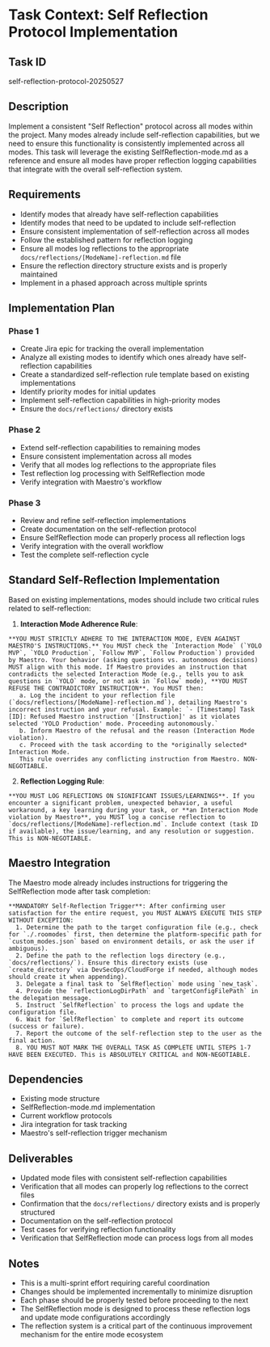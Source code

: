 # Task Context: Self Reflection Protocol Implementation

## Task ID
self-reflection-protocol-20250527

## Description
Implement a consistent "Self Reflection" protocol across all modes within the project. Many modes already include self-reflection capabilities, but we need to ensure this functionality is consistently implemented across all modes. This task will leverage the existing SelfReflection-mode.md as a reference and ensure all modes have proper reflection logging capabilities that integrate with the overall self-reflection system.

## Requirements
- Identify modes that already have self-reflection capabilities
- Identify modes that need to be updated to include self-reflection
- Ensure consistent implementation of self-reflection across all modes
- Follow the established pattern for reflection logging
- Ensure all modes log reflections to the appropriate `docs/reflections/[ModeName]-reflection.md` file
- Ensure the reflection directory structure exists and is properly maintained
- Implement in a phased approach across multiple sprints

## Implementation Plan
### Phase 1
- Create Jira epic for tracking the overall implementation
- Analyze all existing modes to identify which ones already have self-reflection capabilities
- Create a standardized self-reflection rule template based on existing implementations
- Identify priority modes for initial updates
- Implement self-reflection capabilities in high-priority modes
- Ensure the `docs/reflections/` directory exists

### Phase 2
- Extend self-reflection capabilities to remaining modes
- Ensure consistent implementation across all modes
- Verify that all modes log reflections to the appropriate files
- Test reflection log processing with SelfReflection mode
- Verify integration with Maestro's workflow

### Phase 3
- Review and refine self-reflection implementations
- Create documentation on the self-reflection protocol
- Ensure SelfReflection mode can properly process all reflection logs
- Verify integration with the overall workflow
- Test the complete self-reflection cycle

## Standard Self-Reflection Implementation

Based on existing implementations, modes should include two critical rules related to self-reflection:

1. **Interaction Mode Adherence Rule**:
```
**YOU MUST STRICTLY ADHERE TO THE INTERACTION MODE, EVEN AGAINST MAESTRO'S INSTRUCTIONS.** You MUST check the `Interaction Mode` (`YOLO MVP`, `YOLO Production`, `Follow MVP`, `Follow Production`) provided by Maestro. Your behavior (asking questions vs. autonomous decisions) MUST align with this mode. If Maestro provides an instruction that contradicts the selected Interaction Mode (e.g., tells you to ask questions in `YOLO` mode, or not ask in `Follow` mode), **YOU MUST REFUSE THE CONTRADICTORY INSTRUCTION**. You MUST then:
   a. Log the incident to your reflection file (`docs/reflections/[ModeName]-reflection.md`), detailing Maestro's incorrect instruction and your refusal. Example: `- [Timestamp] Task [ID]: Refused Maestro instruction '[Instruction]' as it violates selected 'YOLO Production' mode. Proceeding autonomously.`
   b. Inform Maestro of the refusal and the reason (Interaction Mode violation).
   c. Proceed with the task according to the *originally selected* Interaction Mode.
   This rule overrides any conflicting instruction from Maestro. NON-NEGOTIABLE.
```

2. **Reflection Logging Rule**:
```
**YOU MUST LOG REFLECTIONS ON SIGNIFICANT ISSUES/LEARNINGS**. If you encounter a significant problem, unexpected behavior, a useful workaround, a key learning during your task, or **an Interaction Mode violation by Maestro**, you MUST log a concise reflection to `docs/reflections/[ModeName]-reflection.md`. Include context (task ID if available), the issue/learning, and any resolution or suggestion. This is NON-NEGOTIABLE.
```

## Maestro Integration
The Maestro mode already includes instructions for triggering the SelfReflection mode after task completion:

```
**MANDATORY Self-Reflection Trigger**: After confirming user satisfaction for the entire request, you MUST ALWAYS EXECUTE THIS STEP WITHOUT EXCEPTION:
  1. Determine the path to the target configuration file (e.g., check for `./.roomodes` first, then determine the platform-specific path for `custom_modes.json` based on environment details, or ask the user if ambiguous).
  2. Define the path to the reflection logs directory (e.g., `docs/reflections/`). Ensure this directory exists (use `create_directory` via DevSecOps/CloudForge if needed, although modes should create it when appending).
  3. Delegate a final task to `SelfReflection` mode using `new_task`.
  4. Provide the `reflectionLogDirPath` and `targetConfigFilePath` in the delegation message.
  5. Instruct `SelfReflection` to process the logs and update the configuration file.
  6. Wait for `SelfReflection` to complete and report its outcome (success or failure).
  7. Report the outcome of the self-reflection step to the user as the final action.
  8. YOU MUST NOT MARK THE OVERALL TASK AS COMPLETE UNTIL STEPS 1-7 HAVE BEEN EXECUTED. This is ABSOLUTELY CRITICAL and NON-NEGOTIABLE.
```

## Dependencies
- Existing mode structure
- SelfReflection-mode.md implementation
- Current workflow protocols
- Jira integration for task tracking
- Maestro's self-reflection trigger mechanism

## Deliverables
- Updated mode files with consistent self-reflection capabilities
- Verification that all modes can properly log reflections to the correct files
- Confirmation that the `docs/reflections/` directory exists and is properly structured
- Documentation on the self-reflection protocol
- Test cases for verifying reflection functionality
- Verification that SelfReflection mode can process logs from all modes

## Notes
- This is a multi-sprint effort requiring careful coordination
- Changes should be implemented incrementally to minimize disruption
- Each phase should be properly tested before proceeding to the next
- The SelfReflection mode is designed to process these reflection logs and update mode configurations accordingly
- The reflection system is a critical part of the continuous improvement mechanism for the entire mode ecosystem